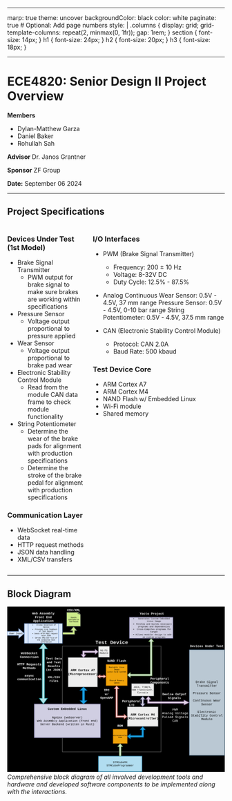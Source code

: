 ----
marp: true
theme: uncover
backgroundColor: black
color: white
paginate: true  # Optional: Add page numbers
style: |
  .columns {
    display: grid;
    grid-template-columns: repeat(2, minmax(0, 1fr));
    gap: 1rem;
  }
  section {
    font-size: 14px;
  }
  h1 {
    font-size: 24px;
  }
  h2 {
    font-size: 20px;
  }
  h3 {
    font-size: 18px;
  }



----
# ECE4820: Senior Design II Project Overview

**Members**
- Dylan-Matthew Garza
- Daniel Baker
- Rohullah Sah

**Advisor**
 Dr. Janos Grantner

**Sponsor**
 ZF Group

**Date:** September 06 2024


----
## Project Specifications


<div class="columns">
<div>

### Devices Under Test (1st Model)

- Brake Signal Transmitter
    - PWM output for brake signal to make sure brakes are working within specifications
- Pressure Sensor
    - Voltage output proportional to pressure applied
- Wear Sensor
    - Voltage output proportional to brake pad wear
- Electronic Stability Control Module
    - Read from the module CAN data frame to check module functionality
- String Potentiometer
    - Determine the wear of the brake pads for alignment with production specifications
    - Determine the stroke of the brake pedal for alignment with production specifications



### Communication Layer

- WebSocket real-time data
- HTTP request methods
- JSON data handling
- XML/CSV transfers


</div>
<div>

### I/O Interfaces

- PWM (Brake Signal Transmitter)
    - Frequency: 200 ± 10 Hz
    - Voltage: 8-32V DC
    - Duty Cycle: 12.5% - 87.5%

- Analog
    Continuous Wear Sensor: 0.5V - 4.5V, 37 mm range
    Pressure Sensor: 0.5V - 4.5V, 0-10 bar range
    String Potentiometer: 0.5V - 4.5V, 37.5 mm range

- CAN (Electronic Stability Control Module)
    - Protocol: CAN 2.0A
    - Baud Rate: 500 kbaud

### Test Device Core
- ARM Cortex A7
- ARM Cortex M4
- NAND Flash w/ Embedded Linux
- Wi-Fi module
- Shared memory


</div>
</div>

----
## Block Diagram

![height:600px](block_diagram.drawio.png)
*Comprehensive block diagram of all involved development tools and 
hardware and developed software components to be implemented
along with the interactions.*


